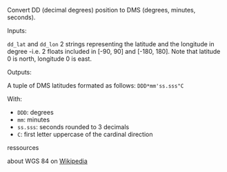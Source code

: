 Convert DD (decimal degrees) position to DMS (degrees, minutes, seconds).

Inputs:

`dd_lat` and `dd_lon` 2 strings representing the latitude and the longitude in degree -i.e. 2 floats included in [-90, 90] 
and [-180, 180]. Note that latitude 0 is north, longitude 0 is east.

Outputs:

A tuple of DMS latitudes formated as follows: `DDD*mm'ss.sss"C`

With:

* `DDD`: degrees
* `mm`: minutes
* `ss.sss`: seconds rounded to 3 decimals
* `C`: first letter uppercase of the cardinal direction

ressources

about WGS 84 on [Wikipedia](https://en.wikipedia.org/wiki/World_Geodetic_System#WGS84)